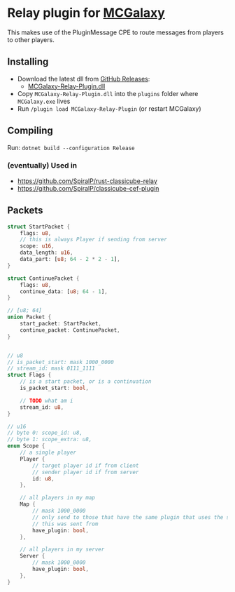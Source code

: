 # Relay plugin for [MCGalaxy](https://github.com/UnknownShadow200/MCGalaxy)

This makes use of the PluginMessage CPE to route messages from players to other players.

## Installing

- Download the latest dll from [GitHub Releases](https://github.com/SpiralP/MCGalaxy-Relay-Plugin/releases/latest):
  - [MCGalaxy-Relay-Plugin.dll](https://github.com/SpiralP/MCGalaxy-Relay-Plugin/releases/latest/download/MCGalaxy-Relay-Plugin.dll)
- Copy `MCGalaxy-Relay-Plugin.dll` into the `plugins` folder where `MCGalaxy.exe` lives
- Run `/plugin load MCGalaxy-Relay-Plugin` (or restart MCGalaxy)

## Compiling

Run: `dotnet build --configuration Release`

### (eventually) Used in

- https://github.com/SpiralP/rust-classicube-relay
- https://github.com/SpiralP/classicube-cef-plugin

## Packets

```rust
struct StartPacket {
    flags: u8,
    // this is always Player if sending from server
    scope: u16,
    data_length: u16,
    data_part: [u8; 64 - 2 * 2 - 1],
}

struct ContinuePacket {
    flags: u8,
    continue_data: [u8; 64 - 1],
}

// [u8; 64]
union Packet {
    start_packet: StartPacket,
    continue_packet: ContinuePacket,
}


// u8
// is_packet_start: mask 1000_0000
// stream_id: mask 0111_1111
struct Flags {
    // is a start packet, or is a continuation
    is_packet_start: bool,

    // TODO what am i
    stream_id: u8,
}

// u16
// byte 0: scope_id: u8,
// byte 1: scope_extra: u8,
enum Scope {
    // a single player
    Player {
        // target player id if from client
        // sender player id if from server
        id: u8,
    },

    // all players in my map
    Map {
        // mask 1000_0000
        // only send to those that have the same plugin that uses the same channel
        // this was sent from
        have_plugin: bool,
    },

    // all players in my server
    Server {
        // mask 1000_0000
        have_plugin: bool,
    },
}
```

